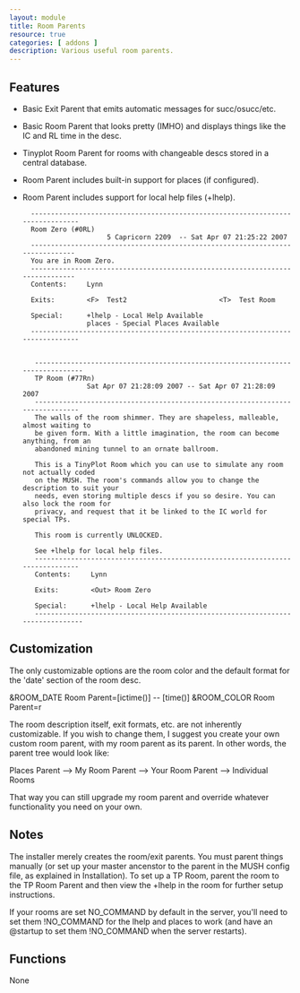 ```yaml
---
layout: module
title: Room Parents
resource: true
categories: [ addons ]
description: Various useful room parents.
---
```


## Features 
* Basic Exit Parent that emits automatic messages for succ/osucc/etc.
* Basic Room Parent that looks pretty (IMHO) and displays things like the IC and RL time in the desc.
* Tinyplot Room Parent for rooms with changeable descs stored in a central database.
* Room Parent includes built-in support for places (if configured).
* Room Parent includes support for local help files (+lhelp).

        -------------------------------------------------------------------------------
        Room Zero (#0RL)                                                               
                           5 Capricorn 2209  -- Sat Apr 07 21:25:22 2007             
        ------------------------------------------------------------------------------
        You are in Room Zero.
        ------------------------------------------------------------------------------
        Contents:     Lynn   
      
        Exits:        <F>  Test2                       <T>  Test Room                  
    
        Special:      +lhelp - Local Help Available 
                      places - Special Places Available
        ------------------------------------------------------------------------------- 
 
 
         -------------------------------------------------------------------------------
         TP Room (#77Rn)                                                                
                      Sat Apr 07 21:28:09 2007 -- Sat Apr 07 21:28:09 2007             
         ------------------------------------------------------------------------------
         The walls of the room shimmer. They are shapeless, malleable, almost waiting to
         be given form. With a little imagination, the room can become anything, from an 
         abandoned mining tunnel to an ornate ballroom.
 
         This is a TinyPlot Room which you can use to simulate any room not actually coded 
         on the MUSH. The room's commands allow you to change the description to suit your 
         needs, even storing multiple descs if you so desire. You can also lock the room for
         privacy, and request that it be linked to the IC world for special TPs.
 
         This room is currently UNLOCKED.
 
         See +lhelp for local help files.
         ------------------------------------------------------------------------------
         Contents:     Lynn   
 
         Exits:        <Out> Room Zero                  
 
         Special:      +lhelp - Local Help Available
         ------------------------------------------------------------------------------- 

## Customization 
The only customizable options are the room color and the default format for the 'date' section of the room desc.  

  &ROOM_DATE Room Parent=[ictime()] -- [time()]
  &ROOM_COLOR Room Parent=r

The room description itself, exit formats, etc. are not inherently customizable.   If you wish to change them, I suggest you create your own custom room parent, with my room parent as its parent.  In other words, the parent tree would look like:

   Places Parent --> My Room Parent -->  Your Room Parent -->  Individual Rooms

That way you can still upgrade my room parent and override whatever functionality you need on your own.

## Notes
The installer merely creates the room/exit parents.  You must parent things manually (or set up your master ancenstor to the parent in the MUSH config file, as explained in Installation).  To set up a TP Room, parent the room to the TP Room Parent and then view the +lhelp in the room for further setup instructions.

If your rooms are set NO_COMMAND by default in the server, you'll need to set them !NO_COMMAND for the lhelp and places to work (and have an @startup to set them !NO_COMMAND when the server restarts).  

## Functions
None